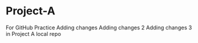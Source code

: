 # Project-A
For GitHub Practice 
Adding changes
Adding changes 2
Adding changes 3 in Project A local repo
